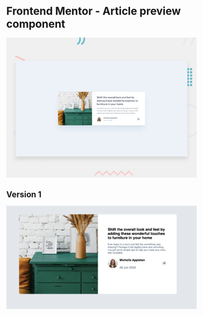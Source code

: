 # Frontend Mentor - Article preview component

![Design preview for the Article preview component coding challenge](./design/desktop-preview.jpg)

## Version 1

![Version 1 attempt](./design/screenshot1.png)
